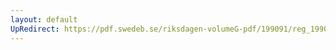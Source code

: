 ```yaml
---
layout: default
UpRedirect: https://pdf.swedeb.se/riksdagen-volumeG-pdf/199091/reg_199091/reg_199091_0923.pdf
---
```


